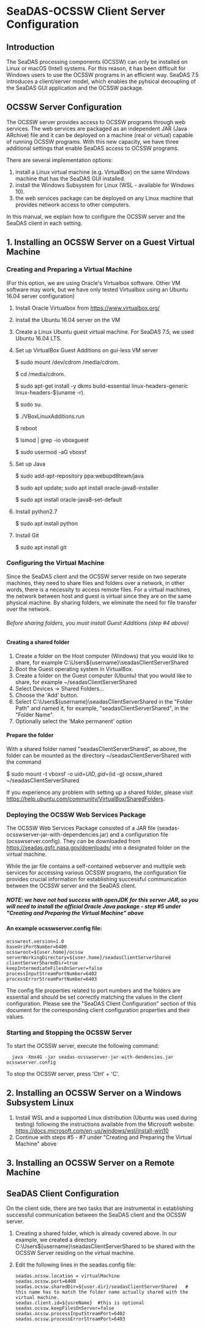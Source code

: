 

# SeaDAS-OCSSW Client Server Configuration

## Introduction

The SeaDAS processing components (OCSSW) can only be installed on Linux or macOS (Intel) systems. For this reason,
it has been difficult for Windows users to use the OCSSW programs in an efficient way. SeaDAS 7.5 introduces a client/server model, which 
enables the pyhsical decoupling of the SeaDAS GUI application and the OCSSW package.


## OCSSW Server Configuration

The OCSSW server provides access to OCSSW programs through web services. 
The web services are packaged as an independent JAR (Java ARchive) file and it can be deployed on a machine (real or virtual) 
capable of running OCSSW programs. With this new capacity, we have three additional settings that enable SeaDAS access to
OCSSW programs. 
  
There are several implementation options:
  1. install a Linux virtual machine (e.g. VirtualBox) on the same Windows machine that has the SeaDAS GUI installed. 
  1. install the Windows Subsystem for Linux (WSL - available for Windows 10). 
  1. the web services package can be deployed on any Linux machine that provides network access to other
  computers. 
  
In this manual, we explain how to configure the OCSSW server and the SeaDAS client in each setting.
  
 
## 1. Installing an OCSSW Server on a Guest Virtual Machine


### Creating and Preparing a Virtual Machine

(For this option, we are using Oracle's Virtualbox software.  Other VM software may work, but we have only tested Virtualbox using an Ubuntu 16.04 server configuration)

1. Install Oracle Virtualbox from https://www.virtualbox.org/ 
1. Install the Ubuntu 16.04 server on the VM
1. Create a Linux Ubuntu guest virtual machine. For SeaDAS 7.5, we used Ubuntu 16.04 LTS.
1. Set up VirtualBox Guest Additions on gui-less VM server
   
   $ sudo mount /dev/cdrom /media/cdrom.
   
   $ cd /media/cdrom.
   
   $ sudo apt-get install -y dkms build-essential linux-headers-generic linux-headers-$(uname -r).
   
   $ sudo su.
   
   $ ./VBoxLinuxAdditions.run
   
   $ reboot
   
   $ lsmod | grep -io vboxguest
   
   $ sudo usermod -aG vboxsf <user>
   
1. Set up Java
   
   $ sudo add-apt-repository ppa:webupd8team/java
   
   $ sudo apt update; sudo apt install oracle-java8-installer
   
   $ sudo apt install oracle-java8-set-default
   
1. Install python2.7

   $ sudo apt install python
   
   
1. Install Git

   $ sudo apt install git


###  Configuring the Virtual Machine

Since the SeaDAS client and the OCSSW server reside on two seperate machines, they  need to
share files and folders over a network, in other words, there is a necessity to access remote files.
For a virtual machines, the network between host and guest is virtual since they are on the same physical machine. By sharing folders, we eliminate 
the need for file transfer over the network.

###### Before sharing folders, you must install Guest Additions (step #4 above)

#### Creating a shared folder

1. Create a folder on the Host computer (Windows) that you would like to share, for example C:\Users\${username}\seadasClientServerShared
1. Boot the Guest operating system in VirtualBox.
1. Create a folder on the Guest computer (Ubuntu) that you would like to share, for example ~/seadasClientServerShared
1. Select Devices -> Shared Folders...
1. Choose the 'Add' button.
1. Select C:\Users\${username}\seadasClientServerShared in the "Folder Path" and named it, for example, "seadasClientServerShared", in the "Folder Name".
1. Optionally select the 'Make permanent' option

####  Prepare the folder

With a shared folder named "seadasClientServerShared", as above, the folder can be mounted as the directory ~/seadasClientServerShared with the command

$ sudo mount -t vboxsf -o uid=$UID,gid=$(id -g) ocssw_shared ~/seadasClientServerShared

If you experience any problem with setting up a shared folder, please visit https://help.ubuntu.com/community/VirtualBox/SharedFolders.

###  Deploying the OCSSW Web Services Package

The OCSSW Web Services Package consisted of a JAR file (seadas-ocsswserver-jar-with-dependencies.jar) and 
a configuration file (ocsswserver.config). They can be downloaded from https://seadas.gsfc.nasa.gov/downloads/ into a designated folder on
the virtual machine.

While the jar file contains a self-contained webserver and multiple 
web services for accessing various OCSSW programs, the configuration file provides crucial information for 
establishing successful communication between the OCSSW server and the SeaDAS client.
##### NOTE: we have not had success with openJDK for this server JAR, so you will need to install the official Oracle Java package - step #5 under "Creating and Preparing the Virtual Machine" above
 
#### An example ocsswserver.config file:

    ocsswrest.version=1.0
    baseUriPortNumber=6400
    ocsswroot=${user.home}/ocssw
    serverWorkingDirectory=${user.home}/seadasClientServerShared
    clientServerSharedDir=true
    keepIntermediateFilesOnServer=false
    processInputStreamPortNumber=6402
    processErrorStreamPortNumber=6403

The config file properties related to port numbers and the folders are essential and should be set correctly matching the values in the client
configuration.  Please see the "SeaDAS Client Configuration" section of this document for the corresponding 
client configuration properties and their values.


###  Starting and Stopping the OCSSW Server

To start the OCSSW server, execute the following command:

      java -Xmx4G -jar seadas-ocsswserver-jar-with-dendencies.jar ocsswserver.config 

To stop the OCSSW server, press 'Ctrl' + 'C'.

## 2. Installing an OCSSW Server on a Windows Subsystem Linux

  1. Install WSL and a supported Linux distribution (Ubuntu was used during testing) following the instructions available from the Microsoft website: https://docs.microsoft.com/en-us/windows/wsl/install-win10
  1. Continue with steps #5 - #7 under "Creating and Preparing the Virtual Machine" above
  
## 3. Installing an OCSSW Server on a Remote Machine

## SeaDAS Client Configuration

On the client side, there are two tasks that are instrumental in establishing successful communication 
 between the SeaDAS client and the OCSSW server.

1. Creating a shared folder, which is already covered above. In our example, we created a directory C:\Users\${username}\seadasClientServerShared 
to be shared with the OCSSW Server residing on the virtual machine.

2. Edit the following lines in the seadas.config file:

       seadas.ocssw.location = virtualMachine
       seadas.ocssw.port=6400
       seadas.ocssw.sharedDir=${user.dir}/seadasClientServerShared   # this name has to match the folder name actually shared with the virtual machine.
       seadas.client.id=${usreName}  #this is optional
       seadas.ocssw.keepFilesOnServer=false
       seadas.ocssw.processInputStreamPort=6402
       seadas.ocssw.processErrorStreamPort=6403

